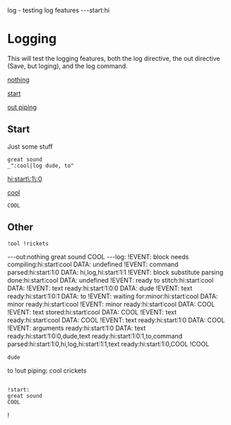 log - testing log features
---start:hi
# Logging

This will test the logging features, both the log directive, the out directive
(Save, but loging), and the log command.

[nothing](#start "save:")

[start](#start "out:")

[out piping](#other "out:|sub !, c")


## Start

Just some stuff

    great sound
    _":cool|log dude, to"

[hi:start\\:1\\:0](# "log:")

[cool]()

    COOL

[](# "log:")

## Other

    !ool !rickets
---out:nothing
great sound
COOL
---log:
!EVENT: block needs compiling:hi:start⫶cool DATA: undefined
!EVENT: command parsed:hi:start⫶1⫶0 DATA: hi,log,hi:start⫶1⫶1
!EVENT: block substitute parsing done:hi:start⫶cool DATA: undefined
!EVENT: ready to stitch:hi:start⫶cool DATA: 
!EVENT: text ready:hi:start⫶1⫶0⫶0 DATA: dude
!EVENT: text ready:hi:start⫶1⫶0⫶1 DATA: to
!EVENT: waiting for:minor:hi:start⫶cool DATA: minor ready:hi:start⫶cool
!EVENT: minor ready:hi:start⫶cool DATA: COOL
!EVENT: text stored:hi:start⫶cool DATA: COOL
!EVENT: text ready:hi:start⫶cool DATA: COOL
!EVENT: text ready:hi:start⫶1⫶0 DATA: COOL
!EVENT: arguments ready:hi:start⫶1⫶0 DATA: text ready:hi:start⫶1⫶0⫶0,dude,text ready:hi:start⫶1⫶0⫶1,to,command parsed:hi:start⫶1⫶0,hi,log,hi:start⫶1⫶1,text ready:hi:start⫶1⫶0,COOL
!COOL
~~~
dude
~~~
to
!out piping:
cool crickets
~~~

!start:
great sound
COOL
~~~

!
